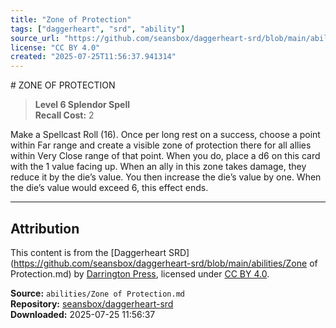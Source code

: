 ```yaml
---
title: "Zone of Protection"
tags: ["daggerheart", "srd", "ability"]
source_url: "https://github.com/seansbox/daggerheart-srd/blob/main/abilities/Zone of Protection.md"
license: "CC BY 4.0"
created: "2025-07-25T11:56:37.941314"
---
```


﻿# ZONE OF PROTECTION

> **Level 6 Splendor Spell**  
> **Recall Cost:** 2

Make a Spellcast Roll (16). Once per long rest on a success, choose a point within Far range and create a visible zone of protection there for all allies within Very Close range of that point. When you do, place a d6 on this card with the 1 value facing up. When an ally in this zone takes damage, they reduce it by the die’s value. You then increase the die’s value by one. When the die’s value would exceed 6, this effect ends.

---

## Attribution

This content is from the [Daggerheart SRD](https://github.com/seansbox/daggerheart-srd/blob/main/abilities/Zone of Protection.md) by [Darrington Press](https://darringtonpress.com/), licensed under [CC BY 4.0](https://creativecommons.org/licenses/by/4.0/).

**Source:** `abilities/Zone of Protection.md`  
**Repository:** [seansbox/daggerheart-srd](https://github.com/seansbox/daggerheart-srd)  
**Downloaded:** 2025-07-25 11:56:37

